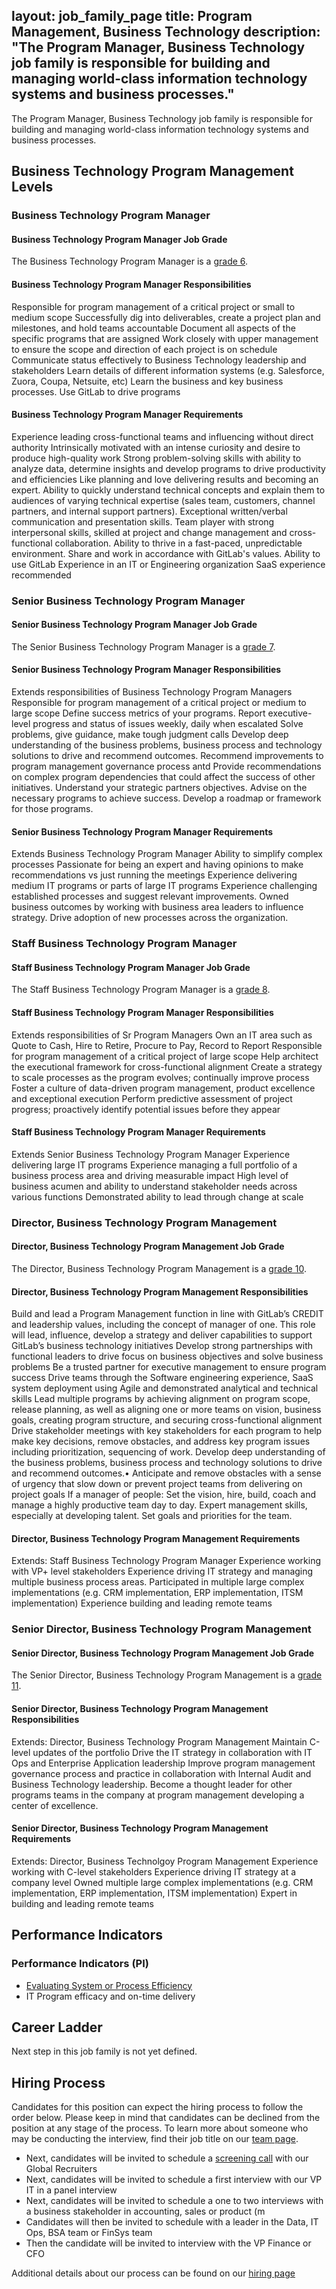 layout: job_family_page
title: Program Management, Business Technology
description: "The Program Manager, Business Technology job family is responsible for building and managing world-class information technology systems and business processes."
---

The Program Manager, Business Technology job family is responsible for building and managing world-class information technology systems and business processes.

## Business Technology Program Management Levels

### Business Technology Program Manager

#### Business Technology Program Manager Job Grade

The Business Technology Program Manager is a [grade 6](/handbook/total-rewards/compensation/compensation-calculator/#gitlab-job-grades).

#### Business Technology Program Manager Responsibilities
Responsible for program management of a critical project or small to medium scope
Successfully dig into deliverables, create a project plan and milestones, and hold teams accountable
Document all aspects of the specific programs that are assigned
Work closely with upper management to ensure the scope and direction of each project is on schedule
Communicate status effectively to Business Technology leadership and stakeholders
Learn details of different information systems (e.g. Salesforce, Zuora, Coupa, Netsuite, etc)
Learn the business and key business processes.
Use GitLab to drive programs

#### Business Technology Program Manager Requirements
Experience leading cross-functional teams and influencing without direct authority 
Intrinsically motivated with an intense curiosity and desire to produce high-quality work
Strong problem-solving skills with ability to analyze data, determine insights and develop programs to drive productivity and efficiencies
Like planning and love delivering results and becoming an expert.
Ability to quickly understand technical concepts and explain them to audiences of varying technical expertise (sales team, customers, channel partners, and internal support partners).
Exceptional written/verbal communication and presentation skills.
Team player with strong interpersonal skills, skilled at project and change management and cross-functional collaboration.
Ability to thrive in a fast-paced, unpredictable environment.
Share and work in accordance with GitLab's values.
Ability to use GitLab
Experience in an IT or Engineering organization
SaaS experience recommended

### Senior Business Technology Program Manager 

#### Senior Business Technology Program Manager Job Grade
The Senior Business Technology Program Manager is a [grade 7](/handbook/total-rewards/compensation/compensation-calculator/#gitlab-job-grades).

#### Senior Business Technology Program Manager Responsibilities
Extends responsibilities of Business Technology Program Managers
Responsible for program management of a critical project or medium to large scope
Define success metrics of your programs.
Report executive-level progress and status of issues weekly, daily when escalated
Solve problems, give guidance, make tough judgment calls
Develop deep understanding of the business problems, business process and technology solutions to drive and recommend outcomes.
Recommend improvements to program management governance process antd 
Provide recommendations on complex program dependencies that could affect the success of other initiatives. 
Understand your strategic partners objectives. Advise on the necessary programs to achieve success. Develop a roadmap or framework for those programs.
 
#### Senior Business Technology Program Manager Requirements
Extends Business Technology Program Manager
Ability to simplify complex processes
Passionate for being an expert and having opinions to make recommendations vs just running the meetings
Experience delivering medium IT programs or parts of large IT programs
Experience challenging established processes and suggest relevant improvements.
Owned business outcomes by working with business area leaders to influence strategy. Drive adoption of new processes across the organization.
 
### Staff Business Technology Program Manager

#### Staff Business Technology Program Manager Job Grade
The Staff Business Technology Program Manager is a [grade 8](/handbook/total-rewards/compensation/compensation-calculator/#gitlab-job-grades).

#### Staff Business Technology Program Manager Responsibilities 
Extends responsibilities of Sr Program Managers
Own an IT area such as Quote to Cash, Hire to Retire, Procure to Pay, Record to Report
Responsible for program management of a critical project of large scope
Help architect the executional framework for cross-functional alignment
Create a strategy to scale processes as the program evolves; continually improve process
Foster a culture of data-driven program management, product excellence and exceptional execution
Perform predictive assessment of project progress; proactively identify potential issues before they appear

#### Staff Business Technology Program Manager Requirements 
Extends Senior Business Technology Program Manager
Experience delivering large IT programs 
Experience managing a full portfolio of a business process area and driving measurable impact
High level of business acumen and ability to understand stakeholder needs across various functions 
Demonstrated ability to lead through change at scale
 
### Director, Business Technology Program Management

#### Director, Business Technology Program Management Job Grade
The Director, Business Technology Program Management is a [grade 10](/handbook/total-rewards/compensation/compensation-calculator/#gitlab-job-grades). 

#### Director, Business Technology Program Management Responsibilities
Build and lead a Program Management function in line with GitLab’s CREDIT and leadership values, including the concept of manager of one.
This role will lead, influence, develop a strategy and deliver capabilities to support GitLab’s business technology initiatives
Develop strong partnerships with functional leaders to drive focus on business objectives and solve business problems
Be a trusted partner for executive management to ensure program success
Drive teams through the Software engineering experience, SaaS system deployment using Agile and demonstrated analytical and technical skills
Lead multiple programs by achieving alignment on program scope, release planning, as well as aligning one or more teams on vision, business goals, creating program structure, and securing cross-functional alignment
Drive stakeholder meetings with key stakeholders for each program to help make key decisions, remove obstacles, and address key program issues including prioritization, sequencing of work.
Develop deep understanding of the business problems, business process and technology solutions to drive and recommend outcomes.•
Anticipate and remove obstacles with a sense of urgency that slow down or prevent project teams from delivering on project goals
If a manager of people: Set the vision, hire, build, coach and manage a highly productive team day to day. Expert management skills, especially at developing talent. Set goals and priorities for the team. 


#### Director, Business Technology Program Management Requirements
Extends: Staff Business Technology Program Manager
Experience working with VP+ level stakeholders
Experience driving IT strategy and managing multiple business process areas.
Participated in multiple large complex implementations (e.g. CRM implementation, ERP implementation, ITSM implementation)
Experience building and leading remote teams

### Senior Director, Business Technology Program Management

#### Senior Director, Business Technology Program Management Job Grade
The Senior Director, Business Technology Program Management is a [grade 11](/handbook/total-rewards/compensation/compensation-calculator/#gitlab-job-grades).

#### Senior Director, Business Technology Program Management Responsibilities
Extends: Director, Business Technology Program Management
Maintain C-level updates of the portfolio
Drive the IT strategy in collaboration with IT Ops and Enterprise Application leadership
Improve program management governance process and practice in collaboration with Internal Audit and Business Technology leadership.
Become a thought leader for other programs teams in the company at program management developing a center of excellence.


#### Senior Director, Business Technology Program Management Requirements
Extends: Director, Business Technolgoy Program Management
Experience working with C-level stakeholders
Experience driving IT strategy at a company level
Owned multiple large complex implementations (e.g. CRM implementation, ERP implementation, ITSM implementation)
Expert in building and leading remote teams

## Performance Indicators

### Performance Indicators (PI)

*  [Evaluating System or Process Efficiency](/handbook/business-technology/metrics/#evaluating-system-or-process-efficiency)
*  IT Program efficacy and on-time delivery

## Career Ladder

Next step in this job family is not yet defined.

## Hiring Process

Candidates for this position can expect the hiring process to follow the order below. Please keep in mind that candidates can be declined from the position at any stage of the process. To learn more about someone who may be conducting the interview, find their job title on our [team page](/company/team/).

* Next, candidates will be invited to schedule a [screening call](/handbook/hiring/#screening-call) with our Global Recruiters
* Next, candidates will be invited to schedule a first interview with our VP IT in a panel interview
* Next, candidates will be invited to schedule a one to two interviews with a business stakeholder in accounting, sales or product (m
* Candidates will then be invited to schedule with a leader in the Data, IT Ops, BSA team or FinSys team 
* Then the candidate will be invited to interview with the VP Finance or CFO 

Additional details about our process can be found on our [hiring page](/handbook/hiring/)


